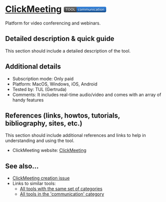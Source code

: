 # [ClickMeeting](https://clickmeeting.com/)  [<img src="images/communication.png" align="bottom">](https://github.com/e-CLOSE/Toolbox/issues?q=label%3A01_TOOL+label%3Acommunication)

Platform for video conferencing and webinars.


## Detailed description & quick guide

This section should include a detailed description of the tool.


## Additional details

- Subscription mode: Only paid
- Platform: MacOS, Windows, iOS, Android
- Tested by: TUL (Gertruda)
- Comments: It includes real-time audio/video and comes with an array of handy features


## References (links, howtos, tutorials, bibliography, sites, etc.)

This section should include additional references and links to help in
understanding and using the tool.

- ClickMeeting website: [ClickMeeting](https://clickmeeting.com/)


## See also...

- [ClickMeeting creation issue](https://github.com/e-CLOSE/Toolbox/issues/130)
- Links to similar tools:
  - [All tools with the same set of categories](https://github.com/e-CLOSE/Toolbox/issues?q=label%3A01_TOOL+label%3Acommunication)
  - [All tools in the 'communication' category](https://github.com/e-CLOSE/Toolbox/issues?q=label%3A01_TOOL+label%3Acommunication)
